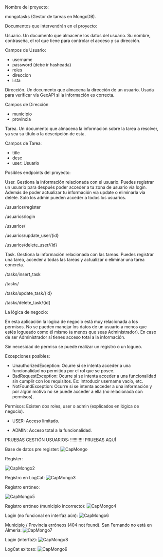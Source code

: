 Nombre del proyecto: 

mongotasks (Gestor de tareas en MongoDB).


Documentos que intervendrán en el proyecto:

Usuario. Un documento que almacene los datos del usuario. Su nombre, contraseña, el rol que tiene para controlar el acceso y su dirección.

Campos de Usuario: 
- username
- password (debe ir hasheada)
- roles
- direccion
- lista<Tarea>

Dirección. Un documento que almacena la dirección de un usuario. Usada para verificar vía GeoAPI si la información es correcta.

Campos de Dirección:
- municipio
- provincia

Tarea. Un documento que almacena la información sobre la tarea a resolver, ya sea su título o la descripción de esta. 

Campos de Tarea:
- title
- desc
- user: Usuario


Posibles endpoints del proyecto:

User. Gestiona la información relacionada con el usuario. Puedes registrar un usuario para después poder acceder a tu zona de usuario vía login. Además de poder actualizar tu información vía update o eliminarla vía delete. Solo los admin pueden acceder a todos los usuarios.

/usuarios/register 

/usuarios/login

/usuarios/

/usuarios/update_user/{id}

/usuarios/delete_user/{id}

Task. Gestiona la información relacionada con las tareas. Puedes registrar una tarea, acceder a todas las tareas y actualizar o eliminar una tarea concreta.

/tasks/insert_task

/tasks/

/tasks/update_task/{id}

/tasks/delete_task/{id}

La lógica de negocio:

En esta aplicación la lógica de negocio está muy relacionada a los permisos. No se pueden manejar los datos de un usuario a menos que estés logueado como él mismo (a menos que seas Administrador). En caso de ser Administrador sí tienes acceso total a la información. 

Sin necesidad de permiso se puede realizar un registro o un logueo.

Excepciones posibles:

- UnauthorizedException: Ocurre si se intenta acceder a una funcionalidad no permitida por el rol que se posee.
- BadRequestException: Ocurre si se intenta acceder a una funcionalidad sin cumplir con los requisitos. Ex: Introducir username vacío, etc.
- NotFoundException: Ocurre si se intenta acceder a una información y por algún motivo no se puede acceder a ella (no relacionada con permisos).

Permisos:
Existen dos roles, user o admin (explicados en lógica de negocio).

- USER: Acceso limitado. 

- ADMIN: Acceso total a la funcionalidad.


PRUEBAS GESTIÓN USUARIOS: !!!!!!!!!!! PRUEBAS AQUÍ

Base de datos pre register:
![CapMongo](https://github.com/user-attachments/assets/96024f1c-35b7-47c7-9e9d-52e8acd62690)


Register:

![CapMongo2](https://github.com/user-attachments/assets/d6b9a2c6-e023-4840-bbc3-d922d52d25c8)


Registro en LogCat:
![CapMongo3](https://github.com/user-attachments/assets/8a99977a-83e7-469b-aaf1-e9d3829f2bf7)

Registro erróneo:

![CapMongo5](https://github.com/user-attachments/assets/361e9ca2-4d2f-4ff9-aecf-58e210d89554)

Registro erróneo (municipio incorrecto):
![CapMongo4](https://github.com/user-attachments/assets/a4dbec8d-1886-42ac-b81b-0ab0ec9d8969)


Login (no funcional en interfaz aún):
![CapMongo6](https://github.com/user-attachments/assets/2525e572-5838-4574-bd21-5c16106a4ac0)


Municipio / Provincia erróneos (404 not found). San Fernando no está en Almería:
![CapMongo7](https://github.com/user-attachments/assets/89180d38-6ed3-4204-abd8-e405c4e8c22f)

Login (interfaz):
![CapMongo8](https://github.com/user-attachments/assets/d97097ae-6fb1-4faa-a6c7-d9af95caef14)



LogCat exitoso:
![CapMongo9](https://github.com/user-attachments/assets/1655ec8b-ce11-4c24-a50b-c76b096f0de5)




